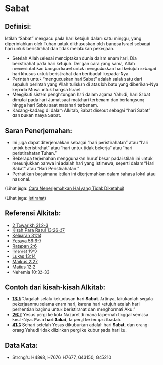 # Sabat

## Definisi:

Istilah “Sabat” mengacu pada hari ketujuh dalam satu minggu, yang diperintahkan oleh Tuhan untuk dikhususkan oleh bangsa Israel sebagai hari untuk beristirahat dan tidak melakukan pekerjaan.

* Setelah Allah selesai menciptakan dunia dalam enam hari, Dia beristirahat pada hari ketujuh. Dengan cara yang sama, Allah memerintahkan bangsa Israel untuk menguduskan hari ketujuh sebagai hari khusus untuk beristirahat dan beribadah kepada-Nya.
* Perintah untuk “menguduskan hari Sabat” adalah salah satu dari sepuluh perintah yang Allah tuliskan di atas loh batu yang diberikan-Nya kepada Musa untuk bangsa Israel.
* Mengikuti sistem penghitungan hari dalam agama Yahudi, hari Sabat dimulai pada hari Jumat saat matahari terbenam dan berlangsung hingga hari Sabtu saat matahari terbenam.
* Kadang-kadang di dalam Alkitab, Sabat disebut sebagai “hari Sabat” dan bukan hanya Sabat.

## Saran Penerjemahan:

* Ini juga dapat diterjemahkan sebagai “hari peristirahatan” atau “hari untuk beristirahat” atau “hari untuk tidak bekerja” atau “hari peristirahatan Tuhan.”
* Beberapa terjemahan menggunakan huruf besar pada istilah ini untuk menunjukkan bahwa ini adalah hari yang istimewa, seperti dalam “Hari Sabat” atau “Hari Peristirahatan.”
* Perhatikan bagaimana istilah ini diterjemahkan dalam bahasa lokal atau nasional.

(Lihat juga: [Cara Menerjemahkan Hal yang Tidak Diketahui](rc://en/ta/man/translate/translate-unknown))

(Lihat juga: [istirahat](../other/rest.md))

## Referensi Alkitab:

* [2 Tawarikh 31:2-3](rc://en/tn/help/2ch/31/02)
* [Kisah Para Rasul 13:26-27](rc://en/tn/help/act/13/26)
* [Keluaran 31:14](rc://en/tn/help/exo/31/14)
* [Yesaya 56:6-7](rc://en/tn/help/isa/56/06)
* [Ratapan 2:6](rc://en/tn/help/lam/02/06)
* [Imamat 19:3](rc://en/tn/help/lev/19/03)
* [Lukas 13:14](rc://en/tn/help/luk/13/14)
* [Markus 2:27](rc://en/tn/help/mrk/02/27)
* [Matius 12:2](rc://en/tn/help/mat/12/02)
* [Nehemia 10:32-33](rc://en/tn/help/neh/10/32)

## Contoh dari kisah-kisah Alkitab:

* __[13:5](rc://en/tn/help/obs/13/05)__ “Jagalah selalu kekudusan __hari Sabat__. Artinya, lakukanlah segala pekerjaanmu selama enam hari, karena hari ketujuh adalah hari perhentian bagimu untuk beristirahat dan menghormati Aku.”
* __[26:2](rc://en/tn/help/obs/26/02)__ Yesus pergi ke kota Nazaret di mana Ia pernah tinggal semasa kecil-Nya. Pada __hari Sabat__, Ia pergi ke tempat ibadah.
* __[41:3](rc://en/tn/help/obs/41/03)__ Sehari setelah Yesus dikuburkan adalah hari __Sabat__, dan orang-orang Yahudi tidak diizinkan pergi ke kubur pada hari itu.

## Data Kata:

* Strong’s: H4868, H7676, H7677, G43150, G45210
